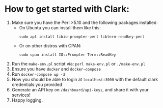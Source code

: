 # How to get started with Clark:
1. Make sure you have the Perl >5.10 and the following packages installed:
    - On Ubuntu you can install them like this:
        ```
        sudo apt install libio-prompter-perl libterm-readkey-perl
        ```
    - Or on other distros with CPAN:
        ```
        sudo cpan install IO::Prompter Term::ReadKey
        ```
2. Run the `make-env.pl` script via: `perl make-env.pl` or `./make-env.pl`
3. Ensure you have `docker` and `docker-compose`
4. Run `docker-compose up -d`
5. Now you should be able to login at `localhost:3000` with the default clark credentials you provided
6. Generate an API key on `/dashboard/api-keys`, and share it with your services!
7. Happy logging.